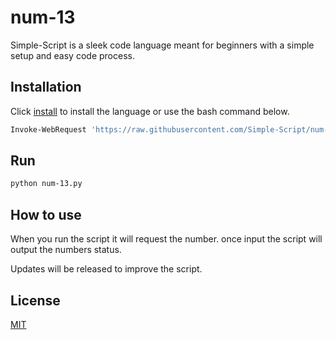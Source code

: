 # num-13

Simple-Script is a sleek code language meant for beginners with a simple setup and easy code process.

## Installation

Click [install](https://Simple-Script.github.io/download/versions/1.2.ss) to install the language or use the bash command below.

```bash
Invoke-WebRequest 'https://raw.githubusercontent.com/Simple-Script/num-13/main/num-13.py' -OutFile ./num-13.py
```

## Run

```bash
python num-13.py
```

## How to use

When you run the script it will request the number. once input the script will output the numbers status.

Updates will be released to improve the script.

## License

[MIT](https://choosealicense.com/licenses/mit/)
